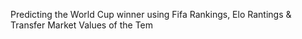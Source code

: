 Predicting the World Cup winner using Fifa Rankings, Elo Rantings & Transfer Market Values of the Tem
